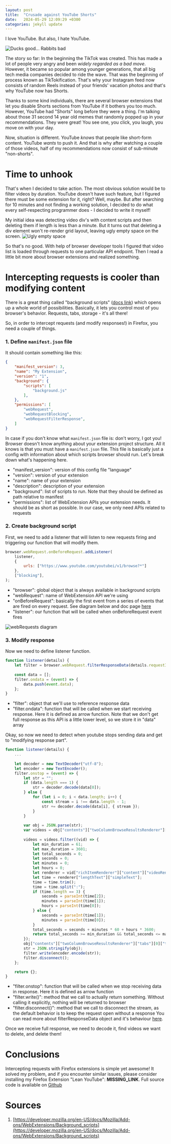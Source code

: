 ```yaml
---
layout: post
title:  "Crusade against YouTube Shorts"
date:   2024-05-29 12:09:29 +0300
categories: jekyll update
---
```

I love YouTube. But also, I hate YouTube.

![Ducks good... Rabbits bad](/assets/duck-rabbit.jpg)

The story so far: In the beginning the TikTok was created. This has made a lot of people very angry and been _widely regarded as a bad move_. However, it became so popular among younger generations, that all big tech media companies decided to ride the wave. That was the beginning of process known as TikTokification. That's why your Instagram feed now consists of random Reels instead of your friends' vacation photos and that's why YouTube now has Shorts.

Thanks to some kind individuals, there are several browser extensions that let you disable Shorts sections from YouTube if it bothers you too much. However, YouTube had "Shorts" long before they were a thing. I'm talking about those 31 second 14 year old memes that randomly popped up in your recommendations. They were great! You see one, you click, you laugh, you move on with your day. 

Now, situation is different. YouTube *knows* that people like short-form content. YouTube *wants* to push it. And that is why after watching a couple of those videos, half of my recommendations now consist of sub-minute "non-shorts".

# Time to unhook
That's when I decided to take action. The most obvious solution would be to filter videos by duration. YouTube doesn't have such feature, but I figured there must be some extension for it, right? Well, maybe. But after searching for 10 minutes and not finding a working solution, I decided to do what every self-respecting programmer does - I decided to write it myself!

My initial idea was detecting video div's with content scripts and then deleting them if length is less than a minute. But it turns out that deleting a div element won't re-render grid layout, leaving ugly empty space on the screen. 
![Ugly empty space](/assets/ugly-empty-space.png)

So that's no good. With help of browser developer tools I figured that video list is loaded through requests to one particular API endpoint. Then I read a little bit more about browser extensions and realized something.

# Intercepting requests is cooler than modifying content
There is a great thing called "background scripts" ([docs link](https://developer.mozilla.org/en-US/docs/Mozilla/Add-ons/WebExtensions/Background_scripts)) which opens up a whole world of possibilities. Basically, it lets you control most of you browser's behavior. Requests, tabs, storage - it's all there!

So, in order to intercept requests (and modify responses!) in Firefox, you need a couple of things.
### 1. Define `manifest.json` file
It should contain something like this:
``` json
{
	"manifest_version": 3,
	"name": "My Extension",
	"version": "1",
	"background": {
		"scripts": [
			"background.js"
		],
	},
	"permissions": [
		"webRequest",
		"webRequestBlocking",
		"webRequestFilterResponse",
	]
}
```

In case if you don't know what `manifest.json` file is: don't worry, I got you! Browser doesn't know anything about your extension project structure. All it knows is that you must have a `manifest.json` file. This file is basically just a config with information about which scripts browser should run. Let's break down what's happening here.
- "manifest_version": version of this config file "language" 
- "version": version of your extension
- "name": name of your extension
- "description": description of your extension
- "background": list of scripts to run. Note that they should be defined as path relative to manifest
- "permissions": list of WebExtension APIs your extension needs. It should be as short as possible. In our case, we only need APIs related to requests

### 2. Create background script
First, we need to add a listener that will listen to new requests firing and triggering our function that will modify them.
``` js
browser.webRequest.onBeforeRequest.addListener(
	listener,
	{
		urls: ["https://www.youtube.com/youtubei/v1/browse?*"]
	},
	["blocking"],
);
```

- "browser": global object that is always available in background scripts
- "webRequest": name of WebExtension API we're using
- "onBeforeRequest": basically the first event from a series of events that are fired on every request. See diagram below and doc page [here](https://developer.mozilla.org/en-US/docs/Mozilla/Add-ons/WebExtensions/API/webRequest)
- "listener": our function that will be called when onBeforeRequest event fires

![webRequests diagram](/assets/webrequests-diagram.png)

### 3. Modify response
Now we need to define listener function.
``` js
function listener(details) {
    let filter = browser.webRequest.filterResponseData(details.requestId);
    
    const data = [];
    filter.ondata = (event) => {
        data.push(event.data);
    };
}
```
- "filter": object that we'll use to reference response data
- "filter.ondata": function that will be called when we start receiving response. Here it is defined as arrow function. Note that we don't get full response as this API is a little lower level, so we store it in "data" array

Okay, so now we need to detect when youtube stops sending data and get to "modifying response part".
``` js
function listener(details) {
	...
    
    let decoder = new TextDecoder("utf-8");
    let encoder = new TextEncoder();
    filter.onstop = (event) => {
        let str = "";
        if (data.length === 1) {
            str = decoder.decode(data[0]);
        } else {
            for (let i = 0; i < data.length; i++) {
                const stream = i !== data.length - 1;
                str += decoder.decode(data[i], { stream });
            }
        }
        
        var obj = JSON.parse(str);
        var videos = obj["contents"]["twoColumnBrowseResultsRenderer"]["tabs"][0]["tabRenderer"]["content"]["richGridRenderer"]["contents"];
        
        videos = videos.filter((vid) => {
            let min_duration = 61;
            let max_duration = 3601;
            let total_seconds = 0;
            let seconds = 0;
            let minutes = 0;
            let hours = 0;
            let renderer = vid["richItemRenderer"]["content"]["videoRenderer"];
            let time = renderer["lengthText"]["simpleText"];
            time = time.trim();
            time = time.split(":");
            if (time.length == 3) {
                seconds = parseInt(time[2]);
                minutes = parseInt(time[1]);
                hours = parseInt(time[0]);
            } else {
                seconds = parseInt(time[1]);
                minutes = parseInt(time[0]);
            }
            total_seconds = seconds + minutes * 60 + hours * 3600;
            return total_seconds >= min_duration && total_seconds <= max_duration;
        });
        obj["contents"]["twoColumnBrowseResultsRenderer"]["tabs"][0]["tabRenderer"]["content"]["richGridRenderer"]["contents"] = videos;
        str = JSON.stringify(obj);
        filter.write(encoder.encode(str));
        filter.disconnect();
    };

    return {};
}
```
- "filter.onstop": function that will be called when we stop receiving data in response. Here it is defined as arrow function
- "filter.write()":  method that we call to actually return something. Without calling it explicitly, nothing will be returned to browser
- "filter.disconnect()": method that we call to disconnect the stream, as the default behavior is to keep the request open without a response
You can read more about filterResponseData object and it's behaviour [here](https://developer.mozilla.org/en-US/docs/Mozilla/Add-ons/WebExtensions/API/webRequest/filterResponseData).

Once we receive full response, we need to decode it, find videos we want to delete, and delete them!

# Conclusions
Intercepting requests with Firefox extensions is simple yet awesome! It solved my problem, and if you encounter similar issues, please consider installing my Firefox Extension "Lean YouTube":  __MISSING_LINK__. Full source code is available on [Github](https://github.com/Demaga/lean-youtube)

# Sources

1. [https://developer.mozilla.org/en-US/docs/Mozilla/Add-ons/WebExtensions/Background_scripts](https://developer.mozilla.org/en-US/docs/Mozilla/Add-ons/WebExtensions/Background_scripts)